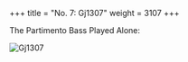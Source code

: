 +++
title = "No. 7: Gj1307"
weight = 3107
+++

The Partimento Bass Played Alone:

![Gj1307](/img/07FenBk1.jpg)
